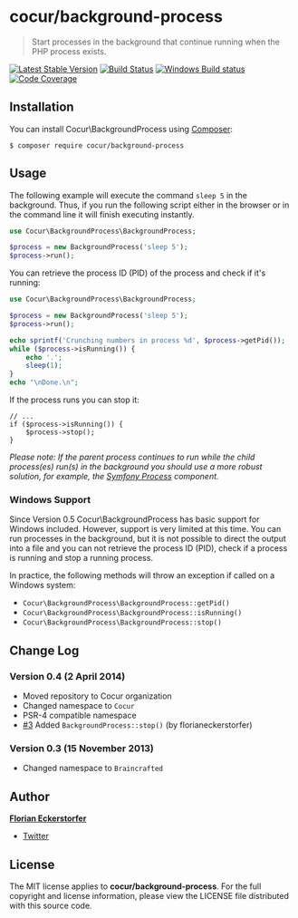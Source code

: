 cocur/background-process
========================

> Start processes in the background that continue running when the PHP process exists.

[![Latest Stable Version](http://img.shields.io/packagist/v/cocur/background-process.svg)](https://packagist.org/packages/cocur/background-process)
[![Build Status](http://img.shields.io/travis/cocur/background-process.svg)](https://travis-ci.org/cocur/background-process)
[![Windows Build status](https://ci.appveyor.com/api/projects/status/odmyynd522vuef1y?svg=true)](https://ci.appveyor.com/project/florianeckerstorfer/background-process)
[![Code Coverage](https://scrutinizer-ci.com/g/cocur/background-process/badges/coverage.png?b=master)](https://scrutinizer-ci.com/g/cocur/background-process/?branch=master)


Installation
------------

You can install Cocur\BackgroundProcess using [Composer](http://getcomposer.org):

```shell
$ composer require cocur/background-process
```


Usage
-----

The following example will execute the command `sleep 5` in the background. Thus, if you run the following script 
either in the browser or in the command line it will finish executing instantly.

```php
use Cocur\BackgroundProcess\BackgroundProcess;

$process = new BackgroundProcess('sleep 5');
$process->run();
```

You can retrieve the process ID (PID) of the process and check if it's running:

```php
use Cocur\BackgroundProcess\BackgroundProcess;

$process = new BackgroundProcess('sleep 5');
$process->run();

echo sprintf('Crunching numbers in process %d', $process->getPid());
while ($process->isRunning()) {
    echo '.';
    sleep(1);
}
echo "\nDone.\n";
```

If the process runs you can stop it:

```
// ...
if ($process->isRunning()) {
    $process->stop();
}
```

*Please note: If the parent process continues to run while the child process(es) run(s) in the background you should 
use a more robust solution, for example, the [Symfony Process](https://github.com/symfony/Process) component.*

### Windows Support

Since Version 0.5 Cocur\BackgroundProcess has basic support for Windows included. However, support is very limited at
this time. You can run processes in the background, but it is not possible to direct the output into a file and you
can not retrieve the process ID (PID), check if a process is running and stop a running process.

In practice, the following methods will throw an exception if called on a Windows system:

- `Cocur\BackgroundProcess\BackgroundProcess::getPid()`
- `Cocur\BackgroundProcess\BackgroundProcess::isRunning()`
- `Cocur\BackgroundProcess\BackgroundProcess::stop()`


Change Log
----------

### Version 0.4 (2 April 2014)

- Moved repository to Cocur organization
- Changed namespace to `Cocur`
- PSR-4 compatible namespace
- [#3](https://github.com/cocur/background-process/pull/3) Added `BackgroundProcess::stop()` (by florianeckerstorfer)

### Version 0.3 (15 November 2013)

- Changed namespace to `Braincrafted`


Author
------

[**Florian Eckerstorfer**](http://florian.ec)

- [Twitter](http://twitter.com/Florian_)


License
-------

The MIT license applies to **cocur/background-process**. For the full copyright and license information, please view the LICENSE file distributed with this source code.
